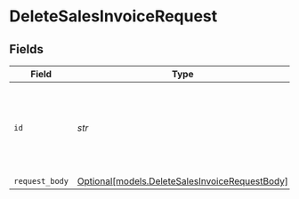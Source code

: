 # DeleteSalesInvoiceRequest


## Fields

| Field                                                                                        | Type                                                                                         | Required                                                                                     | Description                                                                                  | Example                                                                                      |
| -------------------------------------------------------------------------------------------- | -------------------------------------------------------------------------------------------- | -------------------------------------------------------------------------------------------- | -------------------------------------------------------------------------------------------- | -------------------------------------------------------------------------------------------- |
| `id`                                                                                         | *str*                                                                                        | :heavy_check_mark:                                                                           | Provide the ID of the item you want to perform this operation on.                            | invoice_4Y0eZitmBnQ6IDoMqZQKh                                                                |
| `request_body`                                                                               | [Optional[models.DeleteSalesInvoiceRequestBody]](../models/deletesalesinvoicerequestbody.md) | :heavy_minus_sign:                                                                           | N/A                                                                                          |                                                                                              |